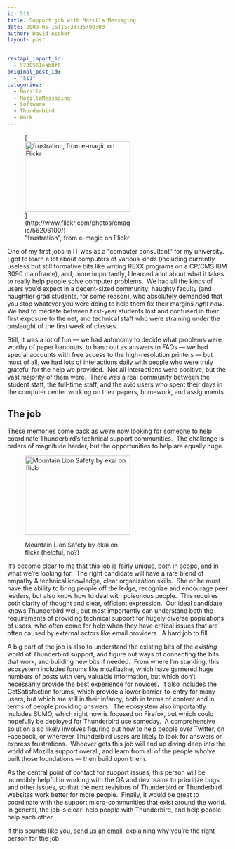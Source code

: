 ```yaml
---
id: 511
title: Support job with Mozilla Messaging
date: 2009-05-15T15:33:35+00:00
author: David Ascher
layout: post


restapi_import_id:
  - 5780561eab8f6
original_post_id:
  - "511"
categories:
  - Mozilla
  - MozillaMessaging
  - Software
  - Thunderbird
  - Work
---
```

<figure style="width: 240px" class="wp-caption alignright">[<img title="frustration, from e-magic on Flickr" src="http://farm1.static.flickr.com/26/56206100_82c8a353f4_m.jpg" alt="frustration, from e-magic on Flickr" width="240" height="160" />](http://www.flickr.com/photos/emagic/56206100/)<figcaption class="wp-caption-text">"frustration", from e-magic on Flickr</figcaption></figure> 

One of my first jobs in IT was as a &#8220;computer consultant&#8221; for my university.  I got to learn a lot about computers of various kinds (including currently useless but still formative bits like writing REXX programs on a CP/CMS IBM 3090 mainframe), and, more importantly, I learned a lot about what it takes to really help people solve computer problems.  We had all the kinds of users you&#8217;d expect in a decent-sized community: haughty faculty (and haughtier grad students, for some reason), who absolutely demanded that you stop whatever you were doing to help them fix their margins <em>right now</em>.  We had to mediate between first-year students lost and confused in their first exposure to the net, and technical staff who were straining under the onslaught of the first week of classes.

Still, it was a lot of fun &#8212; we had autonomy to decide what problems were worthy of paper handouts, to hand out as answers to FAQs &#8212; we had special accounts with free access to the high-resolution printers &#8212; but most of all, we had lots of interactions daily with people who were truly grateful for the help we provided.  Not all interactions were positive, but the vast majority of them were.  There was a real community between the student staff, the full-time staff, and the avid users who spent their days in the computer center working on their papers, homework, and assignments.

## The job

These memories come back as we&#8217;re now looking for someone to help coordinate Thunderbird&#8217;s technical support communities.  The challenge is orders of magnitude harder, but the opportunities to help are equally huge.<figure style="width: 240px" class="wp-caption alignleft">

[<img title="Mountain Lion Safety by ekai on flickr" src="http://farm1.static.flickr.com/188/457004988_80ed426b2e_m.jpg" alt="Mountain Lion Safety by ekai on flickr" width="240" height="180" />](http://www.flickr.com/photos/ekai/457004988/)<figcaption class="wp-caption-text">Mountain Lion Safety by ekai on flickr (helpful, no?)</figcaption></figure> 

It&#8217;s become clear to me that this job is fairly unique, both in scope, and in what we&#8217;re looking for.  The right candidate will have a rare blend of empathy & technical knowledge, clear organization skills.  She or he must have the ability to bring people off the ledge, recognize and encourage peer leaders, but also know how to deal with poisonous people.  This requires both clarity of thought and clear, efficient expression.  Our ideal candidate knows Thunderbird well, but most importantly can understand both the requirements of providing technical support for hugely diverse populations of users, who often come for help when they have critical issues that are often caused by external actors like email providers.  A hard job to fill.

A big part of the job is also to understand the existing bits of the _existing_ world of Thunderbird support, and figure out ways of connecting the bits that work, and building new bits if needed.  From where I&#8217;m standing, this ecosystem includes forums like mozillazine, which have garnered huge numbers of posts with very valuable information, but which don&#8217;t necessarily provide the best experience for novices.  It also includes the GetSatisfaction forums, which provide a lower barrier-to-entry for many users, but which are still in their infancy, both in terms of content and in terms of people providing answers.  The ecosystem also importantly includes SUMO, which right now is focused on Firefox, but which could hopefully be deployed for Thunderbird use someday.  A comprehensive solution also likely involves figuring out how to help people over Twitter, on Facebook, or wherever Thunderbird users are likely to look for answers or express frustrations.  Whoever gets this job will end up diving deep into the world of Mozilla support overall, and learn from all of the people who&#8217;ve built those foundations &#8212; then build upon them.

As the central point of contact for support issues, this person will be incredibly helpful in working with the QA and dev teams to prioritize bugs and other issues, so that the next revisions of Thunderbird or Thunderbird websites work better for more people.  Finally, it would be great to coordinate with the support micro-communities that exist around the world.  In general, the job is clear: help people with Thunderbird, and help people help each other.

If this sounds like you, [send us an email](http://www.mozillamessaging.com/en-US/about/careers/), explaining why you&#8217;re the right person for the job.